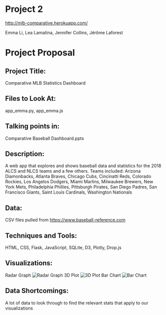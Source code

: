 # Project 2

http://mlb-comparative.herokuapp.com/

Emma Li, Lea Lamatina, Jennifer Collins, Jérôme Laforest

# Project Proposal 
## Project Title:
Comparative MLB Statistics Dashboard

## Files to Look At:
app_emma.py, app_emma.js

## Talking points in:
Comparative Baseball Dashboard.pptx

## Description:
A web app that explores and shows baseball data and statistics for the 2018 ALCS and NLCS teams and a few others. Teams included: Arizona Diamonbacks, Atlanta Braves, Chicago Cubs, Cincinatti Reds, Colorado Rockies, Los Angelos Dodgers,  Miami Marlins, Milwaukee Brewers, New York Mets, Philadelphia Phillies, Pittsburgh Pirates, San Diego Padres, San Francisco Giants, Saint Louis Cardinals, Washington Nationals

## Data:
CSV files pulled from https://www.baseball-reference.com

## Techniques and Tools:
HTML, CSS, Flask, JavaScript, SQLite, D3, Plotly, Drop.js

## Visualizations:
Radar Graph
![Radar Graph](https://github.com/LeaLamatina/Project-2/Images/RadarGraph.png)
3D Plot
![3D Plot](https://github.com/LeaLamatina/Project-2/Images/3DPlot.png)
Bar Chart
![Bar Chart](https://github.com/LeaLamatina/Project-2/Images/BarChart.png)

## Data Shortcomings:
A lot of data to look through to find the relevant stats that apply to our visualizations